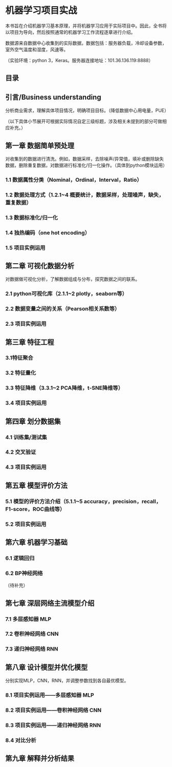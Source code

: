 # 机器学习项目实战
本书旨在介绍机器学习基本原理，并将机器学习应用于实际项目中。因此，全书将以项目为导向，然后按照通常的机器学习工作流程逐章进行介绍。

数据源来自数据中心收集到的实际数据，数据包括：服务器负载，冷却设备参数，室外空气温度和湿度，风速等。

（实验环境：python 3，Keras。服务器连接地址：101.36.136.119:8888）

## 目录

## 引言/Business understanding
分析商业需求，理解具体项目情况，明确项目目标。（降低数据中心用电量，PUE）

（以下具体小节展开可根据实际情况自定三级标题，涉及相关未提到的部分可做相应补充。）
## 第一章 数据简单预处理
对收集到的数据进行清洗。例如，数据采样，去除噪声/异常值，填补或删除缺失数据，删除重复数据，对数据进行标准化/归一化操作。（具体到python模块运用）

### 1.1 数据属性分类（Nominal，Ordinal，Interval，Ratio）

### 1.2 数据处理方式（1.2.1~4 概要统计，数据采样，处理噪声，缺失，重复数据）

### 1.3 数据标准化/归一化

### 1.4 独热编码（one hot encoding）

### 1.5 项目实例运用

## 第二章 可视化数据分析
对数据做可视化分析，了解数据组成与分布，探究数据之间的联系。

### 2.1 python可视化库（2.1.1~2 plotly，seaborn等）

### 2.2 数据变量之间的关系（Pearson相关系数等）

### 2.3 项目实例运用

## 第三章 特征工程
### 3.1特征聚合

### 3.2 特征量化

### 3.3 特征降维（3.3.1~2 PCA降维，t-SNE降维等）

### 3.4 项目实例运用

## 第四章 划分数据集
### 4.1 训练集/测试集

### 4.2 交叉验证

### 4.3 项目实例运用

## 第五章 模型评价方法
### 5.1 模型的评价方法介绍（5.1.1~5 accuracy，precision，recall，F1-score，ROC曲线等）

### 5.2 项目实例运用

## 第六章 机器学习基础
### 6.1 逻辑回归

### 6.2 BP神经网络
（待补充）

## 第七章 深层网络主流模型介绍
### 7.1 多层感知器 MLP

### 7.2 卷积神经网络 CNN

### 7.3 递归神经网络 RNN

## 第八章 设计模型并优化模型
分别实现MLP，CNN，RNN，并调整参数找到各自最优模型。
### 8.1 项目实例运用——多层感知器 MLP

### 8.2 项目实例运用——卷积神经网络 CNN

### 8.3 项目实例运用——递归神经网络 RNN

### 8.4 对比分析

## 第九章 解释并分析结果


